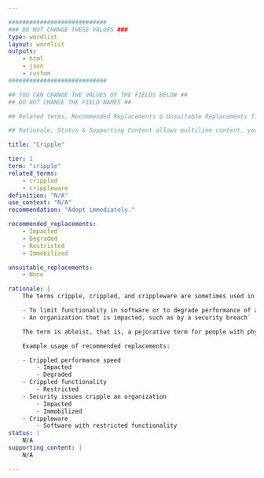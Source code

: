 ```yaml
---

############################
### DO NOT CHANGE THESE VALUES ###
type: wordlist
layout: wordlist
outputs:
    - html
    - json
    - custom
############################

## YOU CAN CHANGE THE VALUES OF THE FIELDS BELOW ##
## DO NOT CHANGE THE FIELD NAMES ##

## Related terms, Recommended Replacements & Unsuitable Replacements fields expect a buletted list using - symbol ##

## Rationale, Status & Supporting Content allows multiline content, you can also use markdown format. Please make use the | symbol is not deleted.

title: "Cripple"

tier: 1
term: "cripple"
related_terms:
    - crippled
    - crippleware
definition: "N/A"
use_context: "N/A"
recommendation: "Adopt immediately."

recommended_replacements:
    - Impacted
    - Degraded
    - Restricted
    - Immobilized

unsuitable_replacements:
    - None

rationale: |
    The terms cripple, crippled, and crippleware are sometimes used in writing about software or computer systems. These terms are rarely, if ever, used in software itself. These terms are used to indicate the following:

    - To limit functionality in software or to degrade performance of a system 
    - An organization that is impacted, such as by a security breach`

    The term is ableist, that is, a pejorative term for people with physical disabilities.

    Example usage of recommended replacements:

    - Crippled performance speed
        - Impacted
        - Degraded
    - Crippled functionality
        - Restricted
    - Security issues cripple an organization
        - Impacted
        - Immobilized
    - Crippleware
        - Software with restricted functionality
status: | 
    N/A
supporting_content: | 
    N/A

---
```

